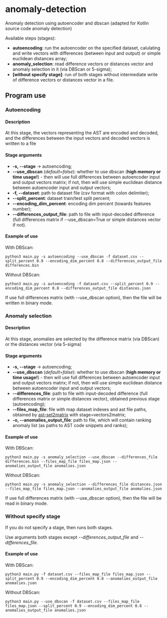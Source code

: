 # anomaly-detection

Anomaly detection using autoencoder and dbscan (adapted for Kotlin source code anomaly detection)

Available steps (stages):
- **autoencoding**: run the autoencoder on the specified dataset, calulating and write vectors with differences (between input and output) or simple euclidean distances array;
- **anomaly_selection**: read difference vectors or distances vector and anomaly selection in it (via DBScan or 5-sigma);
- **[without specify stage]**: run of both stages without intermediate write of difference vectors or distances vector in a file.

## Program use
### Autoencoding

#### Description

At this stage, the vectors representing the AST are encoded and decoded, and the differences between the input vectors and decoded vectors is written to a file

#### Stage arguments

* **-s, --stage** -> autoencoding;
* **--use_dbscan** (*default=false*): whether to use dbscan (**high memory or time usage!**) - then will use full differences between autoencoder input and output vectors matrix; if not, then will use simple euclidean distance between autoencoder input and output vectors;
* **-f, --dataset**: path to dataset file (csv format with colon delimiter);
* **--split_percent**: dataset train/test split percent;
* **--encoding_dim_percent**: encoding dim percent (towards features number);
* **--differences_output_file**: path to file with input-decoded difference (full differences matrix if --use_dbscan=True or simple distances vector if not).

#### Example of use

With DBScan:
```
python3 main.py -s autoencoding --use_dbscan -f dataset.csv --split_percent 0.9 --encoding_dim_percent 0.8 --differences_output_file differences.bin
```

Without DBScan:
```
python3 main.py -s autoencoding -f dataset.csv --split_percent 0.9 --encoding_dim_percent 0.8 --differences_output_file distances.json
```

If use full differences matrix (with --use_dbscan option), then the file will be written in binary mode.

### Anomaly selection

#### Description

At this stage, anomalies are selected by the difference matrix (via DBScan) or the distances vector (via 5-sigma)

#### Stage arguments

* **-s, --stage** -> autoencoding;
* **--use_dbscan** (*default=false*): whether to use dbscan (**high memory or time usage!**) - then will use full differences between autoencoder input and output vectors matrix; if not, then will use simple euclidean distance between autoencoder input and output vectors;
* **--differences_file**: path to file with input-decoded difference (full differences matrix or simple distances vector), obtained previous stage (autoencoding);
* **--files_map_file**: file with map dataset indexes and ast file paths, obtained by [ast-set2matrix](https://github.com/PetukhovVictor/ast-set2matrix) with stage=vectors2matrix;
* **-o, --anomalies_output_file**: path to file, which will contain ranking anomaly list (as paths to AST code snippets and ranks);

#### Example of use

With DBScan:
```
python3 main.py -s anomaly_selection --use_dbscan --differences_file differences.bin --files_map_file files_map.json --anomalies_output_file anomalies.json
```

Without DBScan:
```
python3 main.py -s anomaly_selection --differences_file distances.json --files_map_file files_map.json --anomalies_output_file anomalies.json
```

If use full differences matrix (with --use_dbscan option), then the file will be read in binary mode.

### Without specify stage

If you do not specify a stage, then runs both stages.

Use arguments both stages except *--differences_output_file* and *--differences_file*.

#### Example of use

With DBScan:
```
python3 main.py -f dataset.csv --files_map_file files_map.json --split_percent 0.9 --encoding_dim_percent 0.8 --anomalies_output_file anomalies.json
```

Without DBScan:
```
python3 main.py --use_dbscan -f dataset.csv --files_map_file files_map.json --split_percent 0.9 --encoding_dim_percent 0.8 --anomalies_output_file anomalies.json
```